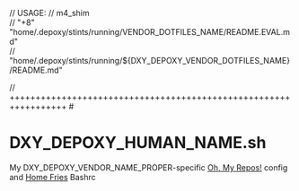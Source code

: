 // USAGE:
//   m4_shim \
//     "+8" "home/.depoxy/stints/running/VENDOR_DOTFILES_NAME/README.EVAL.md" \
//     "home/.depoxy/stints/running/${DXY_DEPOXY_VENDOR_DOTFILES_NAME}/README.md"

// +++++++++++++++++++++++++++++++++++++++++++++++++++++++++++++++++ #

# DXY_DEPOXY_HUMAN_NAME.sh

My DXY_DEPOXY_VENDOR_NAME_PROPER-specific [Oh, My Repos!](https://github.com/landonb/ohmyrepos)
config and [Home Fries](https://github.com/landonb/home-fries) Bashrc
